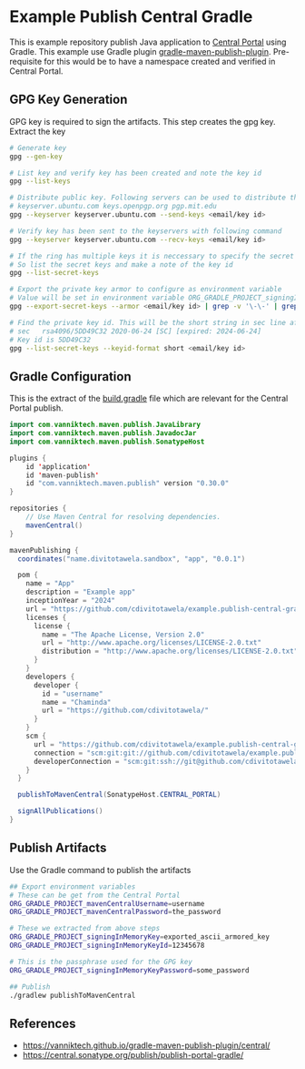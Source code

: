# Example Publish Central Gradle

This is example repository publish Java application to [Central Portal](https://central.sonatype.com/) 
using Gradle. This example use Gradle plugin [gradle-maven-publish-plugin](https://vanniktech.github.io/gradle-maven-publish-plugin/central/). 
Pre-requisite for this would be to have a namespace created and verified in Central Portal. 


## GPG Key Generation

GPG key is required to sign the artifacts. This step creates the gpg key. Extract the key

```bash
# Generate key
gpg --gen-key

# List key and verify key has been created and note the key id
gpg --list-keys

# Distribute public key. Following servers can be used to distribute the keys
# keyserver.ubuntu.com keys.openpgp.org pgp.mit.edu
gpg --keyserver keyserver.ubuntu.com --send-keys <email/key id>

# Verify key has been sent to the keyservers with following command
gpg --keyserver keyserver.ubuntu.com --recv-keys <email/key id>

# If the ring has multiple keys it is neccessary to specify the secret key when signing
# So list the secret keys and make a note of the key id
gpg --list-secret-keys

# Export the private key armor to configure as environment variable
# Value will be set in environment variable ORG_GRADLE_PROJECT_signingInMemoryKey
gpg --export-secret-keys --armor <email/key id> | grep -v '\-\-' | grep -v '^=.' | tr -d '\n'

# Find the private key id. This will be the short string in sec line after the key type rsa
# sec   rsa4096/5DD49C32 2020-06-24 [SC] [expired: 2024-06-24]
# Key id is 5DD49C32
gpg --list-secret-keys --keyid-format short <email/key id>
```

## Gradle Configuration

This is the extract of the [build.gradle](./app/build.gradle) file which are relevant for the Central 
Portal publish.

```java
import com.vanniktech.maven.publish.JavaLibrary
import com.vanniktech.maven.publish.JavadocJar
import com.vanniktech.maven.publish.SonatypeHost

plugins {
    id 'application'
    id 'maven-publish'
    id "com.vanniktech.maven.publish" version "0.30.0"
}

repositories {
    // Use Maven Central for resolving dependencies.
    mavenCentral()
}

mavenPublishing {
  coordinates("name.divitotawela.sandbox", "app", "0.0.1")

  pom {
    name = "App"
    description = "Example app"
    inceptionYear = "2024"
    url = "https://github.com/cdivitotawela/example.publish-central-gradle"
    licenses {
      license {
        name = "The Apache License, Version 2.0"
        url = "http://www.apache.org/licenses/LICENSE-2.0.txt"
        distribution = "http://www.apache.org/licenses/LICENSE-2.0.txt"
      }
    }
    developers {
      developer {
        id = "username"
        name = "Chaminda"
        url = "https://github.com/cdivitotawela/"
      }
    }
    scm {
      url = "https://github.com/cdivitotawela/example.publish-central-gradle"
      connection = "scm:git:git://github.com/cdivitotawela/example.publish-central-gradle.git"
      developerConnection = "scm:git:ssh://git@github.com/cdivitotawela/example.publish-central-gradle.git"
    }
  }

  publishToMavenCentral(SonatypeHost.CENTRAL_PORTAL)

  signAllPublications()
}
```

## Publish Artifacts

Use the Gradle command to publish the artifacts

```bash
## Export environment variables
# These can be get from the Central Portal
ORG_GRADLE_PROJECT_mavenCentralUsername=username
ORG_GRADLE_PROJECT_mavenCentralPassword=the_password

# These we extracted from above steps
ORG_GRADLE_PROJECT_signingInMemoryKey=exported_ascii_armored_key
ORG_GRADLE_PROJECT_signingInMemoryKeyId=12345678

# This is the passphrase used for the GPG key
ORG_GRADLE_PROJECT_signingInMemoryKeyPassword=some_password

## Publish
./gradlew publishToMavenCentral
```

## References
- https://vanniktech.github.io/gradle-maven-publish-plugin/central/
- https://central.sonatype.org/publish/publish-portal-gradle/